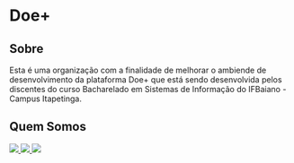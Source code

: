 # Doe+ 

## Sobre
Esta é uma organização com a finalidade de melhorar o ambiende de desenvolvimento da plataforma Doe+ que está sendo desenvolvida pelos discentes do curso Bacharelado em Sistemas de Informação do IFBaiano - Campus Itapetinga.

## Quem Somos
<a href="https://github.com/Doe-IFBaiano">
  <img src="https://contrib.rocks/image?repo=Doe-IFBaiano/backend" />
  <img src="https://contrib.rocks/image?repo=Doe-IFBaiano/web" />
  <img src="https://contrib.rocks/image?repo=Doe-IFBaiano/mobile" />
</a>
